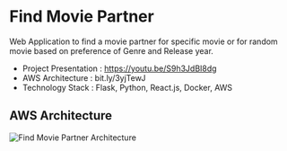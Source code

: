 # Find Movie Partner
Web Application to find a movie partner for specific movie or for random movie based on preference of Genre and Release year.

* Project Presentation : https://youtu.be/S9h3JdBI8dg
* AWS Architecture : bit.ly/3yjTewJ
* Technology Stack : Flask, Python, React.js, Docker, AWS
## AWS Architecture
![Find Movie Partner Architecture](https://user-images.githubusercontent.com/28856734/184029150-c3b9820a-fd9d-40ab-8560-3b85b1c60c45.png)
